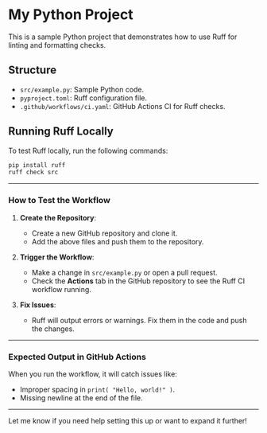 # My Python Project

This is a sample Python project that demonstrates how to use Ruff for linting and formatting checks.

## Structure
- `src/example.py`: Sample Python code.
- `pyproject.toml`: Ruff configuration file.
- `.github/workflows/ci.yaml`: GitHub Actions CI for Ruff checks.

## Running Ruff Locally
To test Ruff locally, run the following commands:

```bash
pip install ruff
ruff check src
```
---

### **How to Test the Workflow**
1. **Create the Repository**:
   - Create a new GitHub repository and clone it.
   - Add the above files and push them to the repository.

2. **Trigger the Workflow**:
   - Make a change in `src/example.py` or open a pull request.
   - Check the **Actions** tab in the GitHub repository to see the Ruff CI workflow running.

3. **Fix Issues**:
   - Ruff will output errors or warnings. Fix them in the code and push the changes.

---

### **Expected Output in GitHub Actions**
When you run the workflow, it will catch issues like:
- Improper spacing in `print( "Hello, world!" )`.
- Missing newline at the end of the file.

---

Let me know if you need help setting this up or want to expand it further!

